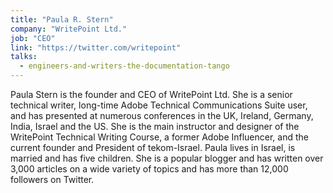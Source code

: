 ```yaml
---
title: "Paula R. Stern"
company: "WritePoint Ltd."
job: "CEO"
link: "https://twitter.com/writepoint"
talks:
  - engineers-and-writers-the-documentation-tango
---
```


Paula Stern is the founder and CEO of WritePoint Ltd. She is a senior technical writer, long-time Adobe Technical Communications Suite user, and has presented at numerous conferences in the UK, Ireland, Germany, India, Israel and the US. She is the main instructor and designer of the WritePoint Technical Writing Course, a former Adobe Influencer, and the current founder and President of tekom-Israel. Paula lives in Israel, is married and has five children. She is a popular blogger and has written over 3,000 articles on a wide variety of topics and has more than 12,000 followers on Twitter.
